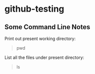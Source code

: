 # github-testing

## Some Command Line Notes
Print out present working directory:
> pwd

List all the files under present directory:
> ls
